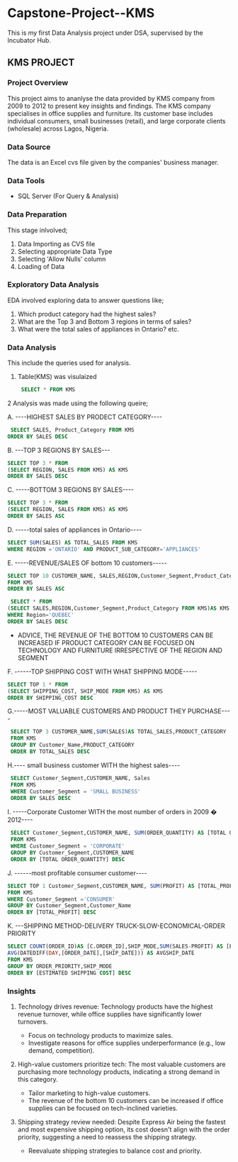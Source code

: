 # Capstone-Project--KMS
This is my  first Data Analysis project under DSA, supervised by the Incubator Hub.


## KMS PROJECT 
### Project Overview
This project aims to ananlyse the data provided by KMS company from 2009 to 2012 to present key insights and findings. 
The KMS company specialises in office supplies and furniture. Its customer base includes individual consumers, small businesses (retail),
and large corporate clients (wholesale) across Lagos, Nigeria. 

### Data Source
The data is an Excel cvs file given by the companies' business manager.

### Data Tools
- SQL Server (For Query & Analysis)

### Data Preparation
This stage inlvolved;
1. Data Importing as CVS file
2. Selecting appropriate Data Type
3. Selecting 'Allow Nulls' column
4. Loading of Data

### Exploratory Data Analysis
EDA involved exploring data to answer questions like;
1. Which product category had the highest sales? 
2. What are the Top 3 and Bottom 3 regions in terms of sales? 
3. What were the total sales of appliances in Ontario? etc.

### Data Analysis
This include the queries used for analysis.
1. Table(KMS) was visulaized
  
   ```  sql
    SELECT * FROM KMS

2  Analysis was made using the following queire;

A. ----HIGHEST SALES BY PRODECT CATEGORY----
``` sql
 SELECT SALES, Product_Category FROM KMS
ORDER BY SALES DESC

  ```

B. ---TOP 3 REGIONS BY SALES---
 ``` sql
SELECT TOP 3 * FROM
(SELECT REGION, SALES FROM KMS) AS KMS
ORDER BY SALES DESC

 ```
C. -----BOTTOM 3 REGIONS BY SALES----
``` sql
SELECT TOP 3 * FROM
(SELECT REGION, SALES FROM KMS) AS KMS
ORDER BY SALES ASC
```
D. -----total sales of appliances in Ontario----

``` sql
SELECT SUM(SALES) AS TOTAL_SALES FROM KMS
WHERE REGION ='ONTARIO' AND PRODUCT_SUB_CATEGORY='APPLIANCES'
```
E. -----REVENUE/SALES OF bottom 10 customers----- 
 ``` sql
 SELECT TOP 10 CUSTOMER_NAME, SALES,REGION,Customer_Segment,Product_Category 
 FROM KMS 
 ORDER BY SALES ASC

  SELECT * FROM
 (SELECT SALES,REGION,Customer_Segment,Product_Category FROM KMS)AS KMS
 WHERE Region='QUEBEC'
 ORDER BY SALES DESC
```
 - ADVICE, THE REVENUE OF THE BOTTOM 10 CUSTOMERS CAN BE INCREASED IF PRODUCT CATEGORY CAN
 BE FOCUSED ON TECHNOLOGY AND FURNITURE IRRESPECTIVE OF THE REGION AND SEGMENT

F. ------TOP SHIPPING COST WITH WHAT SHIPPING MODE-----
 ``` sql
 SELECT TOP 1 * FROM 
 (SELECT SHIPPING_COST, SHIP_MODE FROM KMS) AS KMS
 ORDER BY SHIPPING_COST DESC
```

G.-----MOST VALUABLE CUSTOMERS AND PRODUCT THEY PURCHASE----
``` sql 
 SELECT TOP 3 CUSTOMER_NAME,SUM(SALES)AS TOTAL_SALES,PRODUCT_CATEGORY
 FROM KMS
 GROUP BY Customer_Name,PRODUCT_CATEGORY
 ORDER BY TOTAL_SALES DESC
```
H.---- small business customer WITH the highest sales----
``` sql 
 SELECT Customer_Segment,CUSTOMER_NAME, Sales
 FROM KMS
 WHERE Customer_Segment = 'SMALL BUSINESS'
 ORDER BY SALES DESC
```

I. -----Corporate Customer WITH the most number of orders in 2009 � 2012----
``` sql 
 SELECT Customer_Segment,CUSTOMER_NAME, SUM(ORDER_QUANTITY) AS [TOTAL ORDER_QUANTITY]
 FROM KMS
 WHERE Customer_Segment = 'CORPORATE'
 GROUP BY Customer_Segment,CUSTOMER_NAME
 ORDER BY [TOTAL ORDER_QUANTITY] DESC
```
J. ------most profitable consumer customer----
``` sql 
SELECT TOP 1 Customer_Segment,CUSTOMER_NAME, SUM(PROFIT) AS [TOTAL_PROFIT] 
FROM KMS
WHERE Customer_Segment ='CONSUMER'
GROUP BY Customer_Segment,Customer_Name
ORDER BY [TOTAL_PROFIT] DESC
```

K. ---SHIPPING METHOD-DELIVERY TRUCK-SLOW-ECONOMICAL-ORDER PRIORITY
``` sql 
SELECT COUNT(ORDER_ID)AS [C.ORDER_ID],SHIP_MODE,SUM(SALES-PROFIT) AS [ESTIMATED SHIPPING COST], ORDER_PRIORITY, 
AVG(DATEDIFF(DAY,[ORDER_DATE],[SHIP_DATE])) AS AVGSHIP_DATE
FROM KMS
GROUP BY ORDER_PRIORITY,SHIP_MODE
ORDER BY [ESTIMATED SHIPPING COST] DESC
```
### Insights
1. Technology drives revenue: Technology products have the highest revenue turnover, while office supplies have significantly lower turnovers.
   - Focus on technology products to maximize sales.
   - Investigate reasons for office supplies underperformance  (e.g., low demand, competition).

2. High-value customers prioritize tech: The most valuable customers are purchasing more technology products, indicating a strong demand in this category.
   - Tailor marketing to high-value customers.
   - The revenue of the bottom 10 customers can be increased if office supplies can be focused on tech-inclined varieties. 

3. Shipping strategy review needed: Despite Express Air being the fastest and most expensive shipping option, its cost doesn't align with the order priority, suggesting a need to reassess the shipping strategy.
   - Reevaluate shipping strategies to balance cost and priority.





